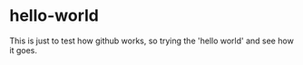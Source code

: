 # hello-world
This is just to test how github works, so trying the 'hello world' and see how it goes. 
